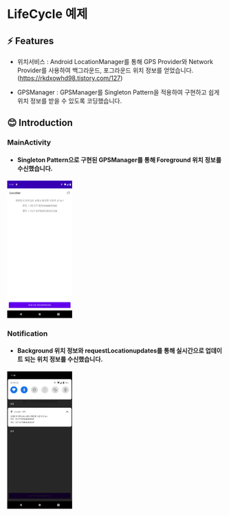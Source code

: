 # LifeCycle 예제

## ⚡ Features
* 위치서비스 : Android LocationManager를 통해 GPS Provider와 Network Provider를 사용하여 백그라운드, 포그라운드 위치 정보를 얻었습니다. (https://rkdxowhd98.tistory.com/127)

* GPSManager : GPSManager를 Singleton Pattern을 적용하여 구현하고 쉽게 위치 정보를 받을 수 있도록 코딩했습니다.

## 😊 Introduction
### MainActivity
* #### Singleton Pattern으로 구현된 GPSManager를 통해 Foreground 위치 정보를 수신했습니다.
<img src="./readme/MainActivity.png" alt="MainActivity" width="30%">

### Notification
* #### Background 위치 정보와 requestLocationupdates를 통해 실시간으로 업데이트 되는 위치 정보를 수신했습니다.
<img src="./readme/Notification.png" alt="Notification" width="30%">